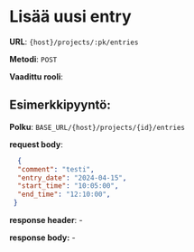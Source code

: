 # Lisää uusi entry

**URL**: `{host}/projects/:pk/entries`

**Metodi**: `POST`

**Vaadittu rooli**: 

## Esimerkkipyyntö:

**Polku**: `BASE_URL/{host}/projects/{id}/entries`

**request body**: 
```json
  {
  "comment": "testi",
  "entry_date": "2024-04-15",
  "start_time": "10:05:00",
  "end_time": "12:10:00",
 }
```
**response header**: -

**response body:** -

  
